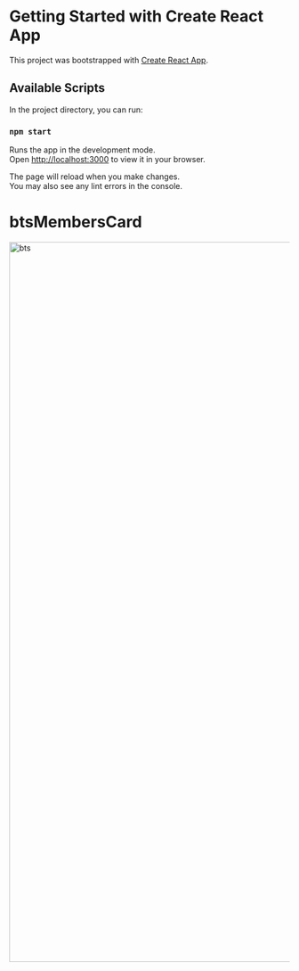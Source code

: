# Getting Started with Create React App

This project was bootstrapped with [Create React App](https://github.com/facebook/create-react-app).

## Available Scripts

In the project directory, you can run:

### `npm start`

Runs the app in the development mode.\
Open [http://localhost:3000](http://localhost:3000) to view it in your browser.

The page will reload when you make changes.\
You may also see any lint errors in the console.


# btsMembersCard
<img width="1292" alt="bts" src="https://github.com/DannyGarciaDEV/btsMembersCard/assets/126508117/37a6a7c1-16b4-4084-9d63-ba7ee49fe0db">

